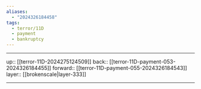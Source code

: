 ```yaml
---
aliases:
  - "2024326184458"
tags:
  - terror/11D
  - payment
  - bankruptcy
---
```




***

up:: [[terror-11D-2024275124509]]
back:: [[terror-11D-payment-053-2024326184455]]
forward:: [[terror-11D-payment-055-2024326184543]]
layer:: [[brokenscale|layer-333]]

***
